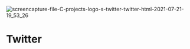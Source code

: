 ![screencapture-file-C-projects-logo-s-twitter-twitter-html-2021-07-21-19_53_26](https://user-images.githubusercontent.com/87796579/126902919-5df1f7bf-785c-42d1-a97c-62168b461f52.png)

# Twitter
